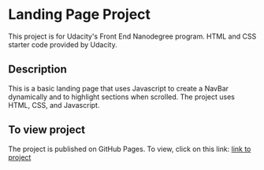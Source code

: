 # Landing Page Project

This project is for Udacity's Front End Nanodegree program. HTML and CSS starter code provided by Udacity.

## Description

This is a basic landing page that uses Javascript to create a NavBar dynamically and to highlight sections when scrolled. The project uses HTML, CSS, and Javascript.

## To view project
The project is published on GitHub Pages. To view, click on this link: [link to project](https://samiyousef.github.io/Landing-Page/)

